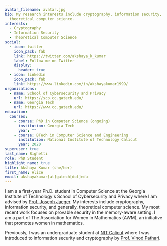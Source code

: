 ```yaml
---
avatar_filename: avatar.jpg
bio: My research interests include cryptography, information security, and
  theoretical computer science.
interests:
  - Cryptography
  - Information Security
  - Theoretical Computer Science
social:
  - icon: twitter
    icon_pack: fab
    link: https://twitter.com/akshaya_k_kumar
    label: Follow me on Twitter
    display:
      header: true
  - icon: linkedin
    icon_pack: fab
    link: https://www.linkedin.com/in/akshayakumar1999/
organizations:
  - name: School of Cybersecurity and Privacy
    url: https://scp.cc.gatech.edu/
  - name: Georgia Tech
    url: https://www.cc.gatech.edu/
education:
  courses:
    - course: PhD in Computer Science (ongoing)
      institution: Georgia Tech
      year: ""
    - course: BTech in Computer Science and Engineering
      institution: National Institute of Technology Calicut
      year: 2020
superuser: true
last_name: Bighetti
role: PhD Student
highlight_name: true
title: Akshaya Kumar (she/her)
first_name: Alice
email: akshayakumar[at]gatech[dot]edu
---
```

I am a a first-year Ph.D. student in Computer Science at the Georgia Institute of Technology's School of Cybersecurity and Privacy where I am advised by [Prof. Joseph Jaeger](https://faculty.cc.gatech.edu/~jjaeger6/). My interests include cryptography, information security, and generally, theoretical computer science. My most recent work focuses on provable security in the memory-aware setting. I am a part of The Association for Women in Mathematics (AWM), an initiative that promotes women in mathematics.

Previously, I was an undergraduate student at [NIT Calicut](http://www.nitc.ac.in/) where I was introduced to information security and cryptography by [Prof. Vinod Pathari](https://sites.google.com/nitc.ac.in/pathari).